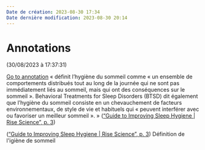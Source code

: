 ```yaml
---
Date de création: 2023-08-30 17:34
Date dernière modification: 2023-08-30 20:14
---
```

# Annotations  
(30/08/2023 à 17:37:31)

[Go to annotation](zotero://open-pdf/library/items/PLEHH4KC?page=3&annotation=BH5MN534) « définit l’hygiène du sommeil comme « un ensemble de comportements distribués tout au long de la journée qui ne sont pas immédiatement liés au sommeil, mais qui ont des conséquences sur le sommeil ». Behavioral Treatments for Sleep Disorders (BTSD) dit également que l’hygiène du sommeil consiste en un chevauchement de facteurs environnementaux, de style de vie et habituels qui « peuvent interférer avec ou favoriser un meilleur sommeil ». » ([“Guide to Improving Sleep Hygiene | Rise Science”, p. 3](zotero://select/library/items/TP3AYSDW))

([“Guide to Improving Sleep Hygiene | Rise Science”, p. 3](zotero://select/library/items/TP3AYSDW)) Définition de l'igiène de sommeil